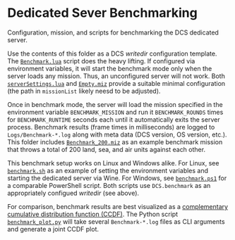# Dedicated Sever Benchmarking

Configuration, mission, and scripts for benchmarking the DCS dedicated server.

Use the contents of this folder as a DCS *writedir* configuration template.
The [`Benchmark.lua`](./Scripts/Hooks/Benchmark.lua) script does the heavy
lifting. If configured via environment variables, it will start the benchmark
mode only when the server loads any mission. Thus, an unconfigured server will
not work. Both [`serverSettings.lua`](Config/serverSettings.lua) and
[`Empty.miz`](./Missions/Empty.miz) provide a suitable minimal configuration
(the path in `missionList` likely neesd to be adjusted).

Once in benchmark mode, the server will load the mission specified in the
environment variable `BENCHMARK_MISSION` and run it `BENCHMARK_ROUNDS` times
for `BENCHMARK_RUNTIME` seconds each until it automatically exits the server
process. Benchmark results (frame times in milliseconds) are logged to
`Logs/Benchmark-*.log` along with meta data (DCS version, OS version, etc.).
This folder includes [`Benchmark_200.miz`](./Missions/Benchmark_200.miz) as an
example benchmark mission that throws a total of 200 land, sea, and air units
against each other.

This benchmark setup works on Linux and Windows alike. For Linux, see
[`benchmark.sh`](./benchmark.sh) as an example of setting the environment
variables and starting the dedicated server via Wine. For Windows, see
[`benchmark.ps1`](./benchmark.ps1) for a comparable PowerShell script. Both
scripts use `DCS.benchmark` as an appropriately configued *writedir* (see
above).

For comparison, benchmark results are best visualized as a
[complementary cumulative distribution function (CCDF)](https://en.wikipedia.org/wiki/Cumulative_distribution_function#Complementary_cumulative_distribution_function_(tail_distribution)).
The Python script [`benchmark_plot.py`](./benchmark_plot.py) will take several
`Benchmark-*.log` files as CLI arguments and generate a joint CCDF plot.
